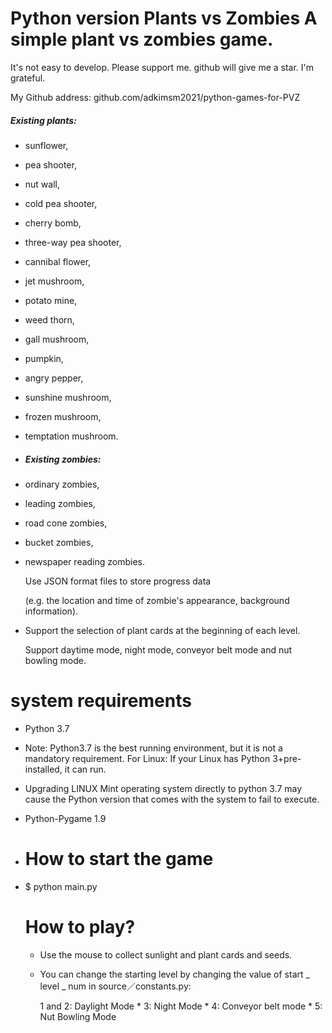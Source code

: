 # Python version Plants vs Zombies A simple plant vs zombies game. 

It's not easy to develop. Please support me. github will give me a star. I'm grateful. 

My Github address: github.com/adkimsm2021/python-games-for-PVZ 

##### Existing plants: 

* sunflower, 

* pea shooter, 

* nut wall, 

* cold pea shooter, 

* cherry bomb, 

* three-way pea shooter, 

* cannibal flower,

* jet mushroom, 

* potato mine, 

* weed thorn, 

* gall mushroom, 

* pumpkin, 

* angry pepper, 

* sunshine mushroom, 

* frozen mushroom, 

* temptation mushroom. 

* ##### Existing zombies: 

* ordinary zombies, 

* leading zombies, 

* road cone zombies, 

* bucket zombies, 

* newspaper reading zombies. 

  

  Use JSON format files to store progress data 

  (e.g. the location and time of zombie's appearance, background information). 

*  Support the selection of plant cards at the beginning of each level. 

   Support daytime mode, night mode, conveyor belt mode and nut bowling mode. 

  # system requirements 

  * Python 3.7 

  * Note: Python3.7 is the best running environment, but it is not a mandatory requirement. For Linux: If your Linux has Python 3+pre-installed, it can run. 

  * Upgrading LINUX Mint operating system directly to python 3.7 may cause the Python version that comes with the system to fail to execute. 

  *  Python-Pygame 1.9 

  * # How to start the game 

  * $ python main.py 

    # How to play? 

    * Use the mouse to collect sunlight and plant cards and seeds. 

    * You can change the starting level by changing the value of start _ level _ num in source／constants.py: 

      1 and 2: Daylight Mode * 3: Night Mode * 4: Conveyor belt mode * 5: Nut Bowling Mode